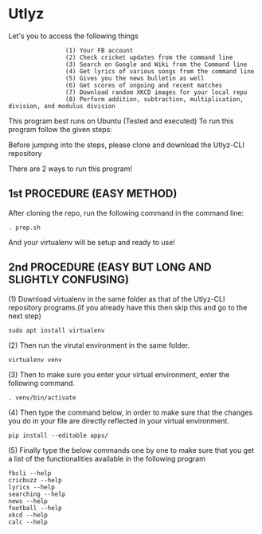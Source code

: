 # Utlyz
Let's you to access the following things
                    
                    (1) Your FB account
                    (2) Check cricket updates from the command line
                    (3) Search on Google and Wiki from the Command line
                    (4) Get lyrics of various songs from the command line
                    (5) Gives you the news bulletin as well
                    (6) Get scores of ongoing and recent matches
                    (7) Download random XKCD images for your local repo
                    (8) Perform addition, subtraction, multiplication, division, and modulus division

This program best runs on Ubuntu (Tested and executed)
To run this program follow the given steps:

Before jumping into the steps, please clone and download the Utlyz-CLI repository

There are 2 ways to run this program!
## 1st PROCEDURE (EASY METHOD)
After cloning the repo, run the following command in the command line:

    . prep.sh
    
And your virtualenv will be setup and ready to use!

## 2nd PROCEDURE (EASY BUT LONG AND SLIGHTLY CONFUSING)

(1) Download virtualenv in the same folder as that of the Utlyz-CLI repository programs.(if you already have this then skip this and go to the next step)

    sudo apt install virtualenv
    
    
(2) Then run the virutal environment in the same folder.

    virtualenv venv
    
(3) Then to make sure you enter your virtual environment, enter the following command.

    . venv/bin/activate
    
(4) Then type the command below, in order to make sure that the changes you do in your file are directly reflected in your virtual environment.

    pip install --editable apps/
    
    
(5) Finally type the below commands one by one to make sure that you get a list of the functionalities available in the following program

    fbcli --help
    cricbuzz --help
    lyrics --help
    searching --help
    news --help
    football --help
    xkcd --help
    calc --help
